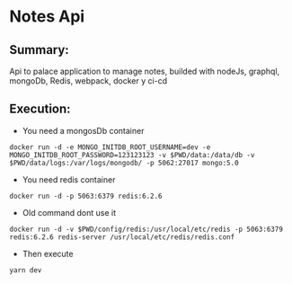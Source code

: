 
# Notes Api
## Summary:
Api to palace application to manage notes, builded with nodeJs, graphql, mongoDb, Redis, webpack, docker y ci-cd
## Execution:
- You need a mongosDb container
```
docker run -d -e MONGO_INITDB_ROOT_USERNAME=dev -e MONGO_INITDB_ROOT_PASSWORD=123123123 -v $PWD/data:/data/db -v $PWD/data/logs:/var/logs/mongodb/ -p 5062:27017 mongo:5.0
```
- You need redis container
```
docker run -d -p 5063:6379 redis:6.2.6
```
- Old command dont use it
```
docker run -d -v $PWD/config/redis:/usr/local/etc/redis -p 5063:6379 redis:6.2.6 redis-server /usr/local/etc/redis/redis.conf
```
- Then execute
```
yarn dev
```